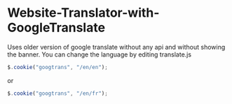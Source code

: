 # Website-Translator-with-GoogleTranslate
Uses older version of google translate without any api and without showing the banner.
You can change the language by editing  translate.js
```js
$.cookie("googtrans", "/en/en");
```
or
```js
$.cookie("googtrans", "/en/fr");
```
